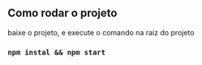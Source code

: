 ## Como rodar o projeto

baixe o projeto, e execute o comando na raiz do projeto

### `npm instal && npm start`

